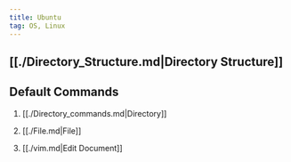 ```yaml
---
title: Ubuntu
tag: OS, Linux
---
```


## [[./Directory_Structure.md|Directory Structure]]

## Default Commands

1. [[./Directory_commands.md|Directory]]

2. [[./File.md|File]]

3. [[./vim.md|Edit Document]]
